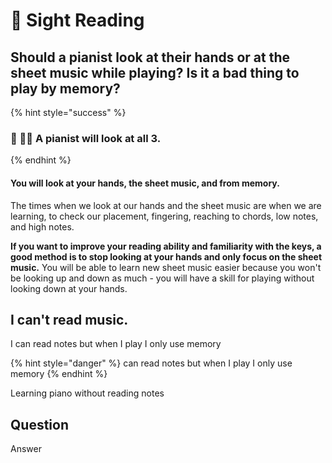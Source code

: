 # 🎼 Sight Reading

## Should a pianist look at their hands or at the sheet music while playing? Is it a bad thing to play by memory?

{% hint style="success" %}
### 🤲 🎼🧠 A pianist will look at all 3.
{% endhint %}

#### You will look at your hands, the sheet music, and from memory.

The times when we look at our hands and the sheet music are when we are learning, to check our placement, fingering, reaching to chords, low notes, and high notes.

**If you want to improve your reading ability and familiarity with the keys, a good method is to stop looking at your hands and only focus on the sheet music.** You will be able to learn new sheet music easier because you won't be looking up and down as much - you will have a skill for playing without looking down at your hands.

## I can't read music.

I can read notes but when I play I only use memory

{% hint style="danger" %}
 can read notes but when I play I only use memory
{% endhint %}

Learning piano without reading notes



## Question

Answer



